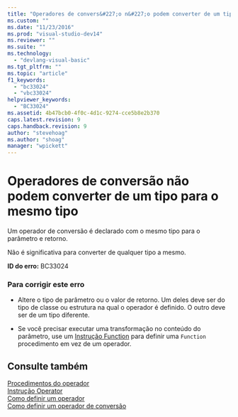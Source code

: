 ```yaml
---
title: "Operadores de convers&#227;o n&#227;o podem converter de um tipo para o mesmo tipo | Microsoft Docs"
ms.custom: ""
ms.date: "11/23/2016"
ms.prod: "visual-studio-dev14"
ms.reviewer: ""
ms.suite: ""
ms.technology: 
  - "devlang-visual-basic"
ms.tgt_pltfrm: ""
ms.topic: "article"
f1_keywords: 
  - "bc33024"
  - "vbc33024"
helpviewer_keywords: 
  - "BC33024"
ms.assetid: 4b47bcb0-4f0c-4d1c-9274-cce5b8e2b370
caps.latest.revision: 9
caps.handback.revision: 9
author: "stevehoag"
ms.author: "shoag"
manager: "wpickett"
---
```

# Operadores de convers&#227;o n&#227;o podem converter de um tipo para o mesmo tipo
Um operador de conversão é declarado com o mesmo tipo para o parâmetro e retorno.  
  
 Não é significativa para converter de qualquer tipo a mesmo.  
  
 **ID do erro:** BC33024  
  
### Para corrigir este erro  
  
-   Altere o tipo de parâmetro ou o valor de retorno. Um deles deve ser do tipo de classe ou estrutura na qual o operador é definido. O outro deve ser de um tipo diferente.  
  
-   Se você precisar executar uma transformação no conteúdo do parâmetro, use um [Instrução Function](../../visual-basic/language-reference/statements/function-statement.md) para definir uma `Function` procedimento em vez de um operador.  
  
## Consulte também  
 [Procedimentos do operador](../../visual-basic/programming-guide/language-features/procedures/operator-procedures.md)   
 [Instrução Operator](../../visual-basic/language-reference/statements/operator-statement.md)   
 [Como definir um operador](../Topic/How%20to:%20Define%20an%20Operator%20\(Visual%20Basic\).md)   
 [Como definir um operador de conversão](../../visual-basic/programming-guide/language-features/procedures/how-to-define-a-conversion-operator.md)